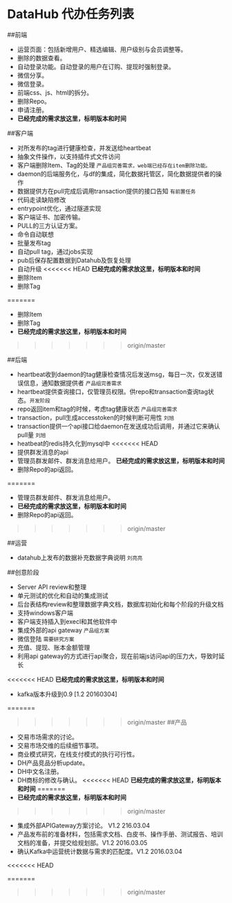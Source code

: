 # DataHub 代办任务列表

##前端
* 运营页面：包括新增用户、精选编辑、用户级别与会员调整等。
* 删除的数据查看。
* 自动登录功能。自动登录的用户在订购、提现时强制登录。
* 微信分享。
* 微信登录。
* 前端css、js、html的拆分。
* 删除Repo。
* 申请注册。
* **已经完成的需求放这里，标明版本和时间**

##客户端
* 对所发布的tag进行健康检查，并发送给heartbeat 
* 抽象文件操作，以支持插件式文件访问
* 客户端删除Item、Tag的处理 `产品组完善需求，web端已经存在item删除功能。`
* daemon的后端服务化，与df的集成，简化数据托管区，简化数据提供者的操作
* 数据提供方在pull完成后调用transaction提供的接口告知 `有前置任务`
* 代码走读缺陷修改
* entrypoint优化，通过隧道实现
* 客户端证书、加密传输。
* PULL的三方认证方案。
* 命令自动联想
* 批量发布tag
* 自动pull tag，通过jobs实现
* pub后保存配置数据到Datahub及恢复处理
* 自动升级
<<<<<<< HEAD
 **已经完成的需求放这里，标明版本和时间**
* 删除Item
* 删除Tag

=======
* 删除Item
* 删除Tag
* **已经完成的需求放这里，标明版本和时间**
>>>>>>> origin/master

##后端
* heartbeat收到daemon的tag健康检查情况后发送msg，每日一次，仅发送错误信息，通知数据提供者 `产品组完善需求`
* heartbeat提供查询接口，仅管理员权限。供repo和transaction查询tag状态。`开发阶段`
* repo返回item和tag的时候，考虑tag健康状态 `产品组完善需求`
* transaction，pull生成accesstoken的时候判断可用性 `刘旭`
* transaction提供一个api接口给daemon在发送成功后调用，并通过它来确认pull量 `刘旭`
* heatbeat的redis持久化到mysql中
<<<<<<< HEAD
* 提供群发消息的api
* 管理员群发邮件、群发消息给用户。
**已经完成的需求放这里，标明版本和时间**
* 删除Repo的api返回。  

=======
* 管理员群发邮件、群发消息给用户。
* **已经完成的需求放这里，标明版本和时间**
* 删除Repo的api返回。  
>>>>>>> origin/master

##运营
* datahub上发布的数据补充数据字典说明 `刘亮亮`
 
##创意阶段
* Server API review和整理
* 单元测试的优化和自动的集成测试
* 后台表结构review和整理数据字典文档，数据库初始化和每个阶段的升级文档
* 支持windows客户端
* 客户端支持插入到execl和其他软件中
* 集成外部的api gateway `产品组方案`
* 微信登陆 `需要研究方案`
* 充值、提现、账本金额管理
* 利用api gateway的方式进行api聚合，现在前端js访问api的压力大，导致时延长

<<<<<<< HEAD
 **已经完成的需求放这里，标明版本和时间**
 
* kafka版本升级到0.9 [1.2 20160304]

=======
>>>>>>> origin/master
##产品
* 交易市场需求的讨论。
* 交易市场交维的后续细节事项。
* 商业模式研究，在线支付模式的执行可行性。
* DH产品竞品分析update。
* DH中文名注册。
* DH商标的修改与确认。
<<<<<<< HEAD
 **已经完成的需求放这里，标明版本和时间**
=======
* **已经完成的需求放这里，标明版本和时间**
>>>>>>> origin/master
* 集成外部APIGateway方案讨论。 V1.2 216.03.04
* 产品发布前的准备材料，包括需求文档、白皮书、操作手册、测试报告、培训文档的准备，并提交给规划部。V1.2 2016.03.05
* 确认Kafka中运营统计数据与需求的匹配度。V1.2 2016.03.04


<<<<<<< HEAD

=======
>>>>>>> origin/master
